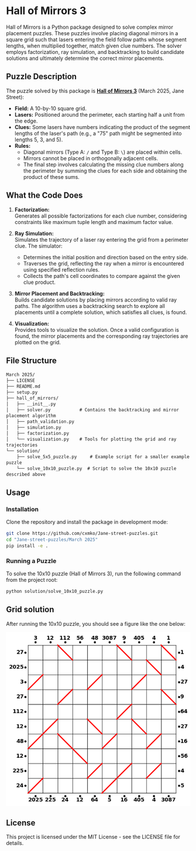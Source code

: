 # Hall of Mirrors 3

Hall of Mirrors is a Python package designed to solve complex mirror placement puzzles. These puzzles involve placing diagonal mirrors in a square grid such that lasers entering the field follow paths whose segment lengths, when multiplied together, match given clue numbers. The solver employs factorization, ray simulation, and backtracking to build candidate solutions and ultimately determine the correct mirror placements.

## Puzzle Description

The puzzle solved by this package is **[Hall of Mirrors 3](https://www.janestreet.com/puzzles/hall-of-mirrors-3-index/)** (March 2025, Jane Street):

- **Field:** A 10-by-10 square grid.
- **Lasers:** Positioned around the perimeter, each starting half a unit from the edge.
- **Clues:** Some lasers have numbers indicating the product of the segment lengths of the laser's path (e.g., a "75" path might be segmented into lengths 5, 3, and 5).
- **Rules:**
  - Diagonal mirrors (Type A: `/` and Type B: `\`) are placed within cells.
  - Mirrors cannot be placed in orthogonally adjacent cells.
  - The final step involves calculating the missing clue numbers along the perimeter by summing the clues for each side and obtaining the product of these sums.

## What the Code Does

1. **Factorization:**  
   Generates all possible factorizations for each clue number, considering constraints like maximum tuple length and maximum factor value.

2. **Ray Simulation:**  
   Simulates the trajectory of a laser ray entering the grid from a perimeter clue. The simulator:
   - Determines the initial position and direction based on the entry side.
   - Traverses the grid, reflecting the ray when a mirror is encountered using specified reflection rules.
   - Collects the path's cell coordinates to compare against the given clue product.

3. **Mirror Placement and Backtracking:**  
   Builds candidate solutions by placing mirrors according to valid ray paths. The algorithm uses a backtracking search to explore all placements until a complete solution, which satisfies all clues, is found.

4. **Visualization:**  
   Provides tools to visualize the solution. Once a valid configuration is found, the mirror placements and the corresponding ray trajectories are plotted on the grid.

## File Structure

```
March 2025/
├── LICENSE
├── README.md
├── setup.py
├── hall_of_mirrors/
│   ├── __init__.py
│   ├── solver.py           # Contains the backtracking and mirror placement algorithm
│   ├── path_validation.py
│   ├── simulation.py
│   ├── factorization.py 
│   └── visualization.py    # Tools for plotting the grid and ray trajectories
└── solution/
    ├── solve_5x5_puzzle.py     # Example script for a smaller example puzzle 
    └── solve_10x10_puzzle.py  # Script to solve the 10x10 puzzle described above
```

## Usage

### Installation

Clone the repository and install the package in development mode:

```bash
git clone https://github.com/cxmko/Jane-street-puzzles.git
cd "Jane-street-puzzles/March 2025"
pip install -e .
```

### Running a Puzzle

To solve the 10x10 puzzle (Hall of Mirrors 3), run the following command from the project root:

```bash
python solution/solve_10x10_puzzle.py
```


## Grid solution

After running the 10x10 puzzle, you should see a figure like the one below:

![Solution Figure](images/solution_10x10.png)

## License

This project is licensed under the MIT License - see the LICENSE file for details.
